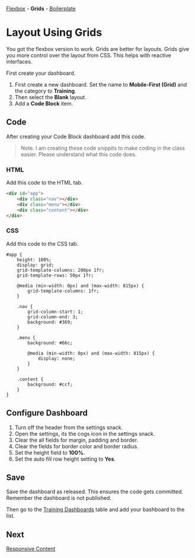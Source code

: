 [Flexbox](/encompass/flexbox) - **Grids** - [Boilerplate](/encompass/boilerplate)

# Layout Using Grids
You got the flexbox version to work. Grids are better for layouts. Grids give you more control over the layout from CSS. This helps with reactive interfaces.

First create your dashboard.

1. First create a new dashboard. Set the name to **Mobile-First (Grid)** and the category to **Training**.
2. Then select the **Blank** layout.
3. Add a **Code Block** item.

## Code
After creating your Code Block dashboard add this code.

> Note. I am creating these code snippits to make coding in the class easier. Please understand what this code does.

### HTML
Add this code to the HTML tab.

```html
<div id="app">
    <div class="nav"></div>
    <div class="menu"></div>
    <div class="content"></div>
</div>
```

### CSS
Add this code to the CSS tab.

```less
#app {
    height: 100%;
    display: grid;
    grid-template-columns: 200px 1fr;
    grid-template-rows: 50px 1fr;

    @media (min-width: 0px) and (max-width: 815px) {
        grid-template-columns: 1fr;
    }

    .nav {
        grid-column-start: 1;
        grid-column-end: 3;
        background: #369;
    }

    .menu {
        background: #66c;

        @media (min-width: 0px) and (max-width: 815px) {
            display: none;
        }
    }

    .content {
        background: #ccf;
    }
}
```
## Configure Dashboard
1. Turn off the header from the settings snack.
2. Open the settings, its the cogs icon in the settings snack.
3. Clear the all fields for margin, padding and border.
4. Clear the fields for border color and border radius.
5. Set the height field to **100%**.
6. Set the auto fill row height setting to **Yes**.

## Save
Save the dashboard as released. This ensures the code gets committed. Remember the dashboard is not published.

Then go to the [Training Dashboards](https://support.encompass8.com/Home?DashboardID=100100&TableName=ZZ_TrainingDashboards) table and add your bashboard to the list.

## Next
[Responsive Content](/encompass/responsive-content)
